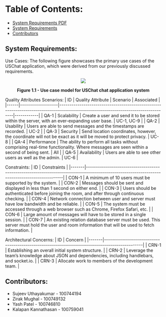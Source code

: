 # Table of Contents:
- [System Requirements PDF](https://github.com/Sujeev-Uthayakumar/sofe3650-final-project/blob/master/System%20Requirements/Project%20Deliverable%203%20-%20System%20Requirements.pdf)
- [System Requirements](#System-Requirements)
- [Contributors](#Contributors)

## System Requirements:

Use Cases:
The following figure showcases the primary use cases of the USChat application, which were derived from our previously discussed requirements.
<p align="center">
  <img src="https://i.ibb.co/D9g4txG/Untitled-Diagram-drawio.png">
<p align="center"><b>Figure 1.1 - Use case model for USChat chat application system</b></p>
</p>


Quality Attributes Scenarios:
| ID   | Quality Attribute | Scenario                                                                                                                            | Associated |
|------|-------------------|-------------------------------------------------------------------------------------------------------------------------------------|------------|
| QA-1 | Scalability       | Create a user and send it to be stored within the server, with an ever-expanding user base.                                         | UC-1, UC-9 |
| QA-2 | Usability         | Users are able to send messages and the timestamps are recorded.                                                                    | UC-2       |
| QA-3 | Security          | Send location coordinates, however, the coordinate will not be exact as it will be moved to protect privacy.                        | UC-8       |
| QA-4 | Performance       | The ability to perform all tasks without comprising real-time functionality. Where messages are seen within a second of being sent. | All        |
| QA-5 | Availability      | Users are able to see other users as well as the admin.                                                                             | UC-6       |

Constraints:
| ID    | Constraints                                                                                                                                    |
|-------|------------------------------------------------------------------------------------------------------------------------------------------------|
| CON-1 | A minimum of 10 users must be supported by the system.                                                                                         |
| CON-2 | Messages should be sent and displayed in less than 1 second on either end.                                                                     |
| CON-3 | Users should be authenticated before joining the room, and after through continuous checking.                                                  |
| CON-4 | Network connection between user and server must have low bandwidth and be reliable.                                                            |
| CON-5 | The system must be accessed through a web browser such as Chrome, Firefox Safari, etc.                                                         |
| CON-6 | Large amount of messages will have to be stored in a single session.                                                                           |
| CON-7 | An existing relation database server must be used. This server must hold the user and room information that will be used to fetch information. |

Architectural Concerns:
| ID    | Concern                                                                                         |
|-------|-------------------------------------------------------------------------------------------------|
| CRN-1 | Establishing an overall initial system structure.                                               |
| CRN-2 | Leverage the team’s knowledge about JSON and dependencies, including handlebars, and socket.io. |
| CRN-3 | Allocate work to members of the development team.                                               |

## Contributors:
* Sujeev Uthayakumar - 100744194
* Zirak Mughal - 100749132
* Yash Patel - 100746810
* Kalapan Kannathasan - 100759041
